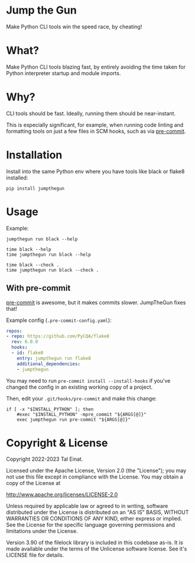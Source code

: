 Jump the Gun
============
Make Python CLI tools win the speed race, by cheating!


# What?

Make Python CLI tools blazing fast, by entirely avoiding the time taken for
Python interpreter startup and module imports.


# Why?

CLI tools should be fast. Ideally, running them should be near-instant.

This is especially significant, for example, when running code linting and
formatting tools on just a few files in SCM hooks, such as via
[pre-commit](https://pre-commit.com/).


# Installation

Install into the same Python env where you have tools like black or flake8
installed:

```shell
pip install jumpthegun
```


# Usage

Example:

```shell
jumpthegun run black --help

time black --help
time jumpthegun run black --help

time black --check .
time jumpthegun run black --check .
```

## With pre-commit

[pre-commit](https://pre-commit.com/) is awesome, but it makes commits slower.
JumpTheGun fixes that!

Example config (`.pre-commit-config.yaml`):
```yaml
repos:
- repo: https://github.com/PyCQA/flake8
  rev: 6.0.0
  hooks:
  - id: flake8
    entry: jumpthegun run flake8
    additional_dependencies:
    - jumpthegun
```

You may need to run `pre-commit install --install-hooks` if you've changed the
config in an existing working copy of a project.

Then, edit your `.git/hooks/pre-commit` and make this change:

```shell
if [ -x "$INSTALL_PYTHON" ]; then
    #exec "$INSTALL_PYTHON" -mpre_commit "${ARGS[@]}"
    exec jumpthegun run pre-commit "${ARGS[@]}"
```


# Copyright & License

Copyright 2022-2023 Tal Einat.

Licensed under the Apache License, Version 2.0 (the "License");
you may not use this file except in compliance with the License.
You may obtain a copy of the License at

   http://www.apache.org/licenses/LICENSE-2.0

Unless required by applicable law or agreed to in writing, software
distributed under the License is distributed on an "AS IS" BASIS,
WITHOUT WARRANTIES OR CONDITIONS OF ANY KIND, either express or implied.
See the License for the specific language governing permissions and
limitations under the License.


Version 3.90 of the filelock library is included in this codebase as-is. It is
made available under the terms of the Unlicense software license. See it's
LICENSE file for details.
